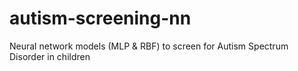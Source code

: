 # autism-screening-nn
Neural network models (MLP &amp; RBF) to screen for Autism Spectrum Disorder in children
